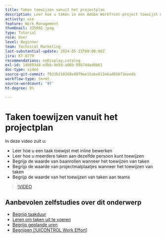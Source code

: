 ```yaml
---
title: Taken toewijzen vanuit het projectplan
description: Leer hoe u taken in een Adobe Workfront-project toewijst met inline bewerken, bulkbewerking, taakrollen en teams.
activity: use
feature: Work Management
thumbnail: 335092.jpeg
type: Tutorial
role: User
level: Beginner
team: Technical Marketing
last-substantial-update: 2024-05-23T00:00:00Z
jira: KT-8779
recommendations: noDisplay,catalog
exl-id: 14b893d4-e3bb-4e5d-a06b-99b744ad6b61
doc-type: video
source-git-commit: f033b210268e8979ee15abe812e6ad85673eeedb
workflow-type: tm+mt
source-wordcount: '97'
ht-degree: 0%

---
```


# Taken toewijzen vanuit het projectplan

In deze video zult u:

* Leer hoe u een taak toewijst met inline bewerken
* Leer hoe u meerdere taken aan dezelfde persoon kunt toewijzen
* Begrijp de waarde van baanrollen wanneer het toewijzen van taken
* Begrijp de waarde van projectmalplaatjes wanneer het toewijzen van taken
* Begrijp de waarde van het toewijzen van taken aan teams

>[!VIDEO](https://video.tv.adobe.com/v/335092/?quality=12&learn=on)

<!---
learn more urls:
Notifications: Information about work assigned to me
Assign tasks
Personal time overview
Make smart assignments
Modify multiple user assignments in a task list
--->

## Aanbevolen zelfstudies over dit onderwerp

* [Begrijp taakduur](/help/manage-work/tasks/understand-task-durations.md)
* [Leren om taken uit te voeren](/help/manage-work/tasks/learn-to-sequence-tasks.md)
* [Begrijp geplande uren](/help/manage-work/tasks/understand-planned-hours.md)
* [Begrijpen [!UICONTROL Work Effort]](/help/manage-work/tasks/understand-work-effort.md)


